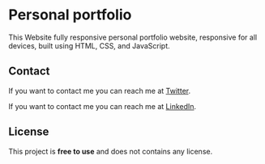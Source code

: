 # Personal portfolio

This Website fully responsive personal portfolio website, responsive for all devices, built using HTML, CSS, and JavaScript.


## Contact

If you want to contact me you can reach me at [Twitter](https://twitter.com/OladoyinAyodeji).

If you want to contact me you can reach me at [LinkedIn](linkedin.com/in/ayodeji-oladoyin-9a5189b0/).

## License

This project is **free to use** and does not contains any license.
